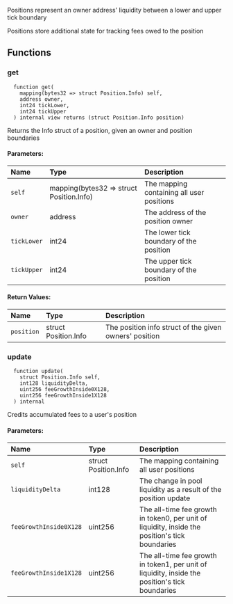 Positions represent an owner address' liquidity between a lower and upper tick boundary

Positions store additional state for tracking fees owed to the position

## Functions

### get

```solidity
  function get(
    mapping(bytes32 => struct Position.Info) self,
    address owner,
    int24 tickLower,
    int24 tickUpper
  ) internal view returns (struct Position.Info position)
```

Returns the Info struct of a position, given an owner and position boundaries

#### Parameters:

| Name        | Type                                     | Description                               |
| :---------- | :--------------------------------------- | :---------------------------------------- |
| `self`      | mapping(bytes32 => struct Position.Info) | The mapping containing all user positions |
| `owner`     | address                                  | The address of the position owner         |
| `tickLower` | int24                                    | The lower tick boundary of the position   |
| `tickUpper` | int24                                    | The upper tick boundary of the position   |

#### Return Values:

| Name       | Type                 | Description                                            |
| :--------- | :------------------- | :----------------------------------------------------- |
| `position` | struct Position.Info | The position info struct of the given owners' position |

### update

```solidity
  function update(
    struct Position.Info self,
    int128 liquidityDelta,
    uint256 feeGrowthInside0X128,
    uint256 feeGrowthInside1X128
  ) internal
```

Credits accumulated fees to a user's position

#### Parameters:

| Name                   | Type                 | Description                                                                                     |
| :--------------------- | :------------------- | :---------------------------------------------------------------------------------------------- |
| `self`                 | struct Position.Info | The mapping containing all user positions                                                       |
| `liquidityDelta`       | int128               | The change in pool liquidity as a result of the position update                                 |
| `feeGrowthInside0X128` | uint256              | The all-time fee growth in token0, per unit of liquidity, inside the position's tick boundaries |
| `feeGrowthInside1X128` | uint256              | The all-time fee growth in token1, per unit of liquidity, inside the position's tick boundaries |
